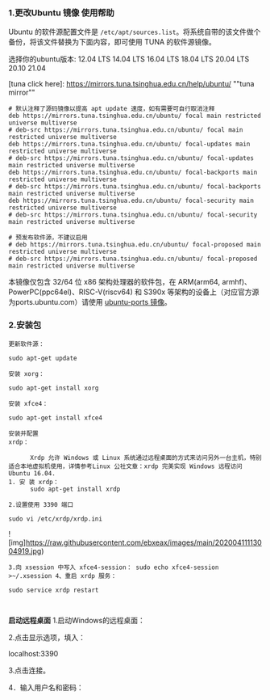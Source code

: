 ### 1.更改Ubuntu 镜像     使用帮助

Ubuntu 的软件源配置文件是 `/etc/apt/sources.list`。将系统自带的该文件做个备份，将该文件替换为下面内容，即可使用 TUNA 的软件源镜像。

选择你的ubuntu版本: 	 12.04 LTS  14.04 LTS  16.04 LTS  18.04 LTS  20.04 LTS  20.10 	21.04 

[tuna click here]: https://mirrors.tuna.tsinghua.edu.cn/help/ubuntu/	""tuna mirror""

```
# 默认注释了源码镜像以提高 apt update 速度，如有需要可自行取消注释
deb https://mirrors.tuna.tsinghua.edu.cn/ubuntu/ focal main restricted universe multiverse
# deb-src https://mirrors.tuna.tsinghua.edu.cn/ubuntu/ focal main restricted universe multiverse
deb https://mirrors.tuna.tsinghua.edu.cn/ubuntu/ focal-updates main restricted universe multiverse
# deb-src https://mirrors.tuna.tsinghua.edu.cn/ubuntu/ focal-updates main restricted universe multiverse
deb https://mirrors.tuna.tsinghua.edu.cn/ubuntu/ focal-backports main restricted universe multiverse
# deb-src https://mirrors.tuna.tsinghua.edu.cn/ubuntu/ focal-backports main restricted universe multiverse
deb https://mirrors.tuna.tsinghua.edu.cn/ubuntu/ focal-security main restricted universe multiverse
# deb-src https://mirrors.tuna.tsinghua.edu.cn/ubuntu/ focal-security main restricted universe multiverse

# 预发布软件源，不建议启用
# deb https://mirrors.tuna.tsinghua.edu.cn/ubuntu/ focal-proposed main restricted universe multiverse
# deb-src https://mirrors.tuna.tsinghua.edu.cn/ubuntu/ focal-proposed main restricted universe multiverse
```

本镜像仅包含 32/64 位 x86 架构处理器的软件包，在 ARM(arm64, armhf)、PowerPC(ppc64el)、RISC-V(riscv64) 和 S390x 等架构的设备上（对应官方源为ports.ubuntu.com）请使用 [ubuntu-ports 镜像](https://mirrors.tuna.tsinghua.edu.cn/ubuntu-ports/)。

### 2.安装包

```shell
更新软件源：

sudo apt-get update

安装 xorg：

sudo apt-get install xorg

安装 xfce4：

sudo apt-get install xfce4

安装并配置 xrdp：                                                                                                                                           

      Xrdp 允许 Windows 或 Linux 系统通过远程桌面的方式来访问另外一台主机，特别适合本地虚拟机使用，详情参考Linux 公社文章：xrdp 完美实现 Windows 远程访问 Ubuntu 16.04.
1. 安 装 xrdp：
      sudo apt-get install xrdp

2.设置使用 3390 端口

sudo vi /etc/xrdp/xrdp.ini

```

![img]https://raw.githubusercontent.com/ebxeax/images/main/20200411113004919.jpg)

```
3.向 xsession 中写入 xfce4-session： sudo echo xfce4-session >~/.xsession 4、重启 xrdp 服务：

sudo service xrdp restart

 
```

**启动远程桌面**
1.启动Windows的远程桌面：
 
2.点击显示选项，填入：

localhost:3390

3.点击连接。

4．输入用户名和密码：
